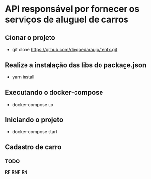 # API responsável por fornecer os serviços de aluguel de carros

## Clonar o projeto
- git clone https://github.com/diegoedaraujo/rentx.git

## Realize a instalação das libs do package.json
- yarn install

## Executando o docker-compose
 - docker-compose up

## Iniciando o projeto
- docker-compose start

## Cadastro de carro
### TODO
**RF**
**RNF**
**RN**
